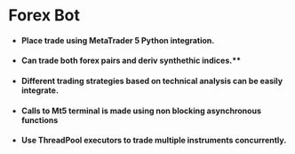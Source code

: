 # Forex Bot

* #### Place trade using MetaTrader 5 Python integration.
* #### Can trade both forex pairs and deriv synthethic indices.**
* #### Different trading strategies based on technical analysis can be easily integrate.
* #### Calls to Mt5 terminal is made using non blocking asynchronous functions
* #### Use ThreadPool executors to trade multiple instruments concurrently.
